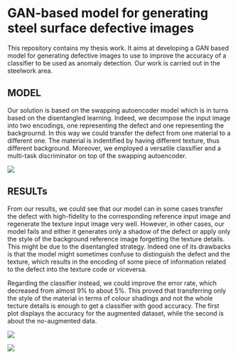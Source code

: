 # GAN-based model for generating steel surface defective images
This repository contains my thesis work. It aims at developing a GAN based model for generating defective images to use to improve the accuracy of a classifier to be used as anomaly detection. Our work is carried out in the steelwork area.

## MODEL
Our solution is based on the swapping autoencoder model which is in turns based on the disentangled learning. Indeed, we decompose the input image into two encodings, one representing the defect and one representing the backgrournd. In this way we could transfer the defect from one material to a different one. The material is indentified by having different texture, thus different background.
Moreover, we employed a versatile classifier and a multi-task discriminator on top of the swapping autoencoder.

![](https://github.com/95gas/Defect-transfer-GAN/blob/main/GAN/img/Architecture.png)

## RESULTs
From our results, we could see that our model can in some cases transfer the defect with high-fidelity to the corresponding reference input image and regenerate the texture input image very well. However, in other cases, our model fails and either it generates only a shadow of the defect or apply only the style of the background reference image forgetting the texture details.
This might be due to the disentangled strategy. Indeed one of its drawbacks is that the model might sometimes confuse to distinguish the defect and the texture, which results in the encoding of some piece of information related to the defect into the texture code or viceversa.

Regarding the classifier instead, we could improve the error rate, which decreased from almost 9% to about 5%. This proved that transferring only the style of the material in terms of colour shadings and not the whole tecture details is enough to get a classifier with good accuracy. The first plot displays the accuracy for the augmented dataset, while the second is about the no-augmented data.

![](https://github.com/95gas/Defect-transfer-GAN/blob/main/Classifier/Results/resnet50_Aug_accuracy.png)

![](https://github.com/95gas/Defect-transfer-GAN/blob/main/Classifier/Results/resnet50_NoAug_acccuracy.png)

